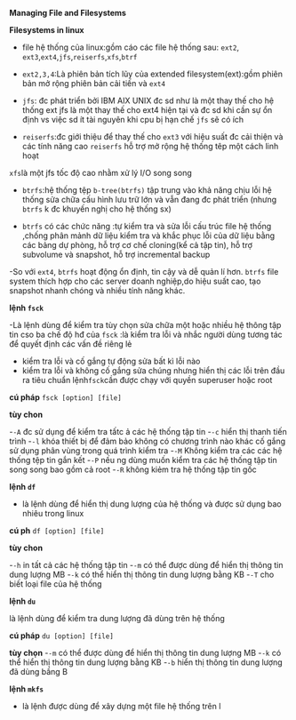 **Managing File and Filesystems**
 
 **Filesystems in linux**

 - file hệ thống của linux:gồm cáo các file hệ thống sau: `ext2`, `ext3`,`ext4`,`jfs`,`reiserfs`,`xfs`,`btrf`

 - `ext2,3,4`:Là phiên bản tích lũy của extended filesystem(ext):gồm phiên bản mở rộng phiên bản cải tiến và `ext4`

 - `jfs`: đc phát triển bởi IBM AIX UNIX đc sd như là một thay thế cho hệ thống ext jfs là một thay thế cho ext4 hiện tại và đc sd khi cần sự ổn định vs việc sd ít tài nguyên khi cpu bị hạn chế `jfs` sẽ có ích

 - `reiserfs`:đc giới thiệu để thay thế cho `ext3` với hiệu suất đc cải thiện và các tính năng cao `reiserfs` hỗ trợ mở rộng hệ thống têp một cách linh hoạt 
 
 `xfs`là một jfs tốc độ cao nhằm xử lý I/O song song

 - `btrfs`:hệ thống tệp `b-tree(btrfs)` tập trung vào khả năng chịu lỗi hệ thống sửa chữa cấu hình lưu trữ lớn và vẫn đang đc phát triển (nhưng `btrfs` k đc khuyến nghị cho hệ thống sx)

 - `btrfs` có các chức năng :tự kiểm tra và sửa lỗi cấu trúc file hệ thống ,chống phân mảnh dữ liệu kiểm tra và khắc phục lỗi của dữ liệu bằng các bảng dự phòng, hỗ trợ cơ chế cloning(kể cả tập tin), hỗ trợ subvolume và snapshot, hỗ trợ incremental backup
 
 -So với `ext4`, `btrfs` hoạt động ổn định, tin cậy và dễ quản lí hơn. `btrfs` file system thích hợp cho các server doanh nghiệp,do hiệu suất cao, tạo snapshot nhanh chóng và nhiều tính năng khác.
 
 **lệnh `fsck`**
 
-Là lệnh dùng để kiểm tra tùy chọn sửa chữa một hoặc nhiều hệ thông tập tin
cso ba chế độ hđ của `fsck` :là kiểm tra lỗi và nhắc người dùng tương tác để quyết định các vấn đề riêng lẻ 
- kiểm tra lỗi và cố gắng tự động sửa bất kì lỗi nào 
- kiểm tra lỗi và không cố gắng sửa chúng nhưng hiển thị các lỗi trên đầu ra tiêu chuẩn 
lệnh`fsck`cần được chạy với quyền superuser hoặc root

**cú pháp** `fsck [option] [file]`

**tùy chon**

-`-A` đc sử dụng để kiểm tra tấtc ả các hệ thống tập tin
-`-c` hiển thị thanh tiến trình 
-`-l` khóa thiết bị để đảm bảo không có chương trình nào khác cố gắng sử dụng phân vùng trong quá trình kiểm tra
-`-M` Không kiểm tra các các hệ thống tệp tin gắn kết
-`-P` nếu ng dùng muốn kiểm tra các hệ thống tập tin song song bao gồm cả root
-`-R` không kiẻm tra hệ thống tập tin gốc 

**lệnh `df`**
- là lệnh dùng để hiển thị dung lượng của hệ thống và được sử dụng bao nhiêu trong linux

**cú ph** `df [option] [file]`

**tùy chon**

-`-h` in tất cả các hệ thống tập tin
-`-m` có thể được dùng để hiển thị thông tin dung lượng MB
-`-k` có thể hiển thị thông tin dung lượng bằng KB
-`-T` cho biết loại file của hệ thống

**lệnh `du`**

là lệnh dùng để kiểm tra dung lượng đã dùng trên hệ thống
 
**cú pháp**  `du [option] [file]`

**tùy chọn**
-`-m` có thể được dùng để hiển thị thông tin dung lượng MB
-`-k` có thể hiển thị thông tin dung lượng bằng KB
-`-b` hiển thị thông tin dung lượng đã dùng bầng B

**lệnh `mkfs`**
- là lệnh được dùng để  xây dựng một file hệ thống trên l

